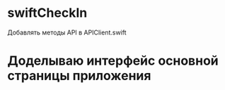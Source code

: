 # swiftCheckIn
Добавлять методы API в APIClient.swift

# Доделываю интерфейс основной страницы приложения
